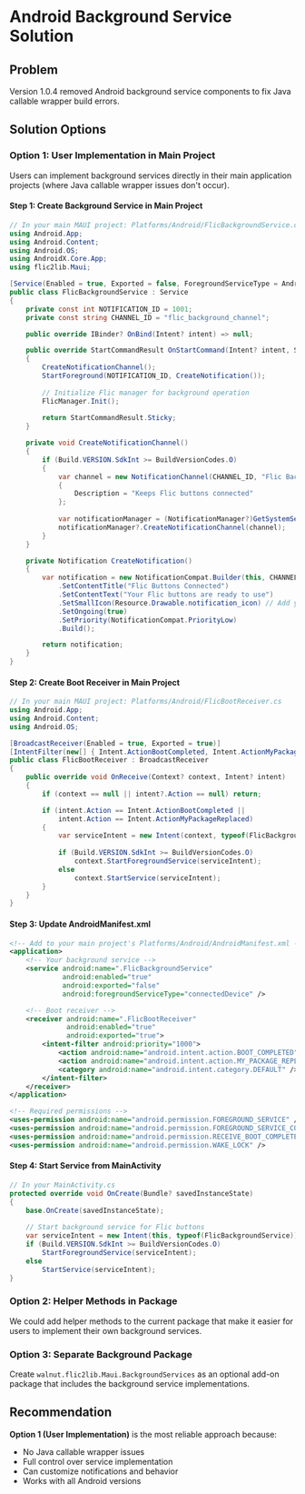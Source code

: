 # Android Background Service Solution

## Problem
Version 1.0.4 removed Android background service components to fix Java callable wrapper build errors.

## Solution Options

### Option 1: User Implementation in Main Project
Users can implement background services directly in their main application projects (where Java callable wrapper issues don't occur).

#### Step 1: Create Background Service in Main Project
```csharp
// In your main MAUI project: Platforms/Android/FlicBackgroundService.cs
using Android.App;
using Android.Content;
using Android.OS;
using AndroidX.Core.App;
using flic2lib.Maui;

[Service(Enabled = true, Exported = false, ForegroundServiceType = Android.Content.PM.ForegroundService.TypeConnectedDevice)]
public class FlicBackgroundService : Service
{
    private const int NOTIFICATION_ID = 1001;
    private const string CHANNEL_ID = "flic_background_channel";

    public override IBinder? OnBind(Intent? intent) => null;

    public override StartCommandResult OnStartCommand(Intent? intent, StartCommandFlags flags, int startId)
    {
        CreateNotificationChannel();
        StartForeground(NOTIFICATION_ID, CreateNotification());
        
        // Initialize Flic manager for background operation
        FlicManager.Init();
        
        return StartCommandResult.Sticky;
    }

    private void CreateNotificationChannel()
    {
        if (Build.VERSION.SdkInt >= BuildVersionCodes.O)
        {
            var channel = new NotificationChannel(CHANNEL_ID, "Flic Background Service", NotificationImportance.Low)
            {
                Description = "Keeps Flic buttons connected"
            };
            
            var notificationManager = (NotificationManager?)GetSystemService(NotificationService);
            notificationManager?.CreateNotificationChannel(channel);
        }
    }

    private Notification CreateNotification()
    {
        var notification = new NotificationCompat.Builder(this, CHANNEL_ID)
            .SetContentTitle("Flic Buttons Connected")
            .SetContentText("Your Flic buttons are ready to use")
            .SetSmallIcon(Resource.Drawable.notification_icon) // Add your icon
            .SetOngoing(true)
            .SetPriority(NotificationCompat.PriorityLow)
            .Build();

        return notification;
    }
}
```

#### Step 2: Create Boot Receiver in Main Project
```csharp
// In your main MAUI project: Platforms/Android/FlicBootReceiver.cs
using Android.App;
using Android.Content;
using Android.OS;

[BroadcastReceiver(Enabled = true, Exported = true)]
[IntentFilter(new[] { Intent.ActionBootCompleted, Intent.ActionMyPackageReplaced })]
public class FlicBootReceiver : BroadcastReceiver
{
    public override void OnReceive(Context? context, Intent? intent)
    {
        if (context == null || intent?.Action == null) return;

        if (intent.Action == Intent.ActionBootCompleted || 
            intent.Action == Intent.ActionMyPackageReplaced)
        {
            var serviceIntent = new Intent(context, typeof(FlicBackgroundService));
            
            if (Build.VERSION.SdkInt >= BuildVersionCodes.O)
                context.StartForegroundService(serviceIntent);
            else
                context.StartService(serviceIntent);
        }
    }
}
```

#### Step 3: Update AndroidManifest.xml
```xml
<!-- Add to your main project's Platforms/Android/AndroidManifest.xml -->
<application>
    <!-- Your background service -->
    <service android:name=".FlicBackgroundService"
             android:enabled="true"
             android:exported="false"
             android:foregroundServiceType="connectedDevice" />

    <!-- Boot receiver -->
    <receiver android:name=".FlicBootReceiver"
              android:enabled="true"
              android:exported="true">
        <intent-filter android:priority="1000">
            <action android:name="android.intent.action.BOOT_COMPLETED" />
            <action android:name="android.intent.action.MY_PACKAGE_REPLACED" />
            <category android:name="android.intent.category.DEFAULT" />
        </intent-filter>
    </receiver>
</application>

<!-- Required permissions -->
<uses-permission android:name="android.permission.FOREGROUND_SERVICE" />
<uses-permission android:name="android.permission.FOREGROUND_SERVICE_CONNECTED_DEVICE" />
<uses-permission android:name="android.permission.RECEIVE_BOOT_COMPLETED" />
<uses-permission android:name="android.permission.WAKE_LOCK" />
```

#### Step 4: Start Service from MainActivity
```csharp
// In your MainActivity.cs
protected override void OnCreate(Bundle? savedInstanceState)
{
    base.OnCreate(savedInstanceState);
    
    // Start background service for Flic buttons
    var serviceIntent = new Intent(this, typeof(FlicBackgroundService));
    if (Build.VERSION.SdkInt >= BuildVersionCodes.O)
        StartForegroundService(serviceIntent);
    else
        StartService(serviceIntent);
}
```

### Option 2: Helper Methods in Package
We could add helper methods to the current package that make it easier for users to implement their own background services.

### Option 3: Separate Background Package
Create `walnut.flic2lib.Maui.BackgroundServices` as an optional add-on package that includes the background service implementations.

## Recommendation
**Option 1 (User Implementation)** is the most reliable approach because:
- No Java callable wrapper issues
- Full control over service implementation
- Can customize notifications and behavior
- Works with all Android versions